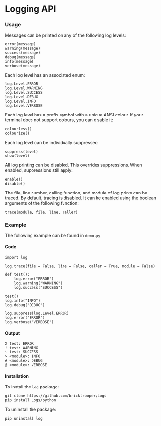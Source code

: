 # Logging API

### Usage

Messages can be printed on any of the following log levels:

```
error(message)
warning(message)
success(message)
debug(message)
info(message)
verbose(message)
```

Each log level has an associated enum:

```
log.Level.ERROR
log.Level.WARNING
log.Level.SUCCESS
log.Level.DEBUG
log.Level.INFO
log.Level.VERBOSE
```

Each log level has a prefix symbol with a unique ANSI colour.  If your terminal does not support colours, you can disable it:

```
colourless()
colourize()
```

Each log level can be individually suppressed:

```
suppress(level)
show(level)
```

All log printing can be disabled.  This overrides suppressions.  When enabled, suppressions still apply:

```
enable()
disable()
```

The file, line number, calling function, and module of log prints can be traced.
By default, tracing is disabled.  It can be enabled using the boolean arguments of the following function:

```
trace(module, file, line, caller)
```

### Example

The following example can be found in `demo.py`

#### Code

```
import log

log.trace(file = False, line = False, caller = True, module = False)

def test():
	log.error("ERROR")
	log.warning("WARNING")
	log.success("SUCCESS")

test()
log.info("INFO")
log.debug("DEBUG")

log.suppress(log.Level.ERROR)
log.error("ERROR")
log.verbose("VERBOSE")
```

#### Output

```
X test: ERROR
! test: WARNING
~ test: SUCCESS
> <module>: INFO
# <module>: DEBUG
@ <module>: VERBOSE
```

#### Installation

To install the `log` package:
```
git clone https://github.com/bricktrooper/Logs
pip install Logs/python
```

To uninstall the package:
```
pip uninstall log
```
